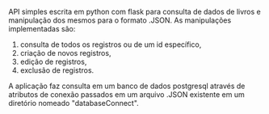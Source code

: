 API simples escrita em python com flask para consulta de dados de livros e manipulação dos mesmos para o formato .JSON. As manipulações implementadas são:
 1. consulta de todos os registros ou de um id específico, 
 2. criação de novos registros, 
 3. edição de registros,
 4. exclusão de registros.

A aplicação faz consulta em um banco de dados postgresql através de atributos de conexão passados em um arquivo .JSON existente em um diretório nomeado "databaseConnect".
